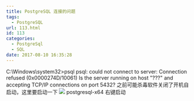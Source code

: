 ```yaml
---
title: PostgreSQL 连接的问题
tags:
  - PostgreSQL
url: 113.html
id: 113
categories:
  - PostgreSql
  - SQL
date: 2017-08-10 16:35:28
---
```


C:\\Windows\\system32>psql psql: could not connect to server: Connection refused (0x0000274D/10061) Is the server running on host "???" and accepting TCP/IP connections on port 5432? 之前可能杀毒软件关闭了开机自启动，这里要启动一下 ![](http://gdmizi.com/wp-content/uploads/2017/08/QQ截图20170810163024.png) postgresql-x64 右键启动